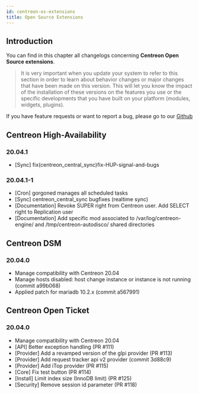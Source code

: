 ```yaml
---
id: centreon-os-extensions
title: Open Source Extensions
---
```


## Introduction

You can find in this chapter all changelogs concerning **Centreon Open Source
extensions**.

> It is very important when you update your system to refer to this section in
> order to learn about behavior changes or major changes that have been made on
> this version. This will let you know the impact of the installation of these
> versions on the features you use or the specific developments that you have
> built on your platform (modules, widgets, plugins).

If you have feature requests or want to report a bug, please go to our
[Github](https://github.com/centreon/centreon/issues/new/choose)

## Centreon High-Availability

### 20.04.1

* [Sync] fix(centreon_central_sync)fix-HUP-signal-and-bugs

### 20.04.1-1

* [Cron] gorgoned manages all scheduled tasks
* [Sync] centreon_central_sync bugfixes (realtime sync)
* [Documentation] Revoke SUPER right from Centreon user. Add SELECT right to Replication user
* [Documentation] Add specific mod associated to /var/log/centreon-engine/ and /tmp/centreon-autodisco/ shared directories

## Centreon DSM

### 20.04.0

* Manage compatibility with Centreon 20.04
* Manage hosts disabled: host change instance or instance is not running (commit a99b068)
* Applied patch for mariadb 10.2.x (commit a567991)

## Centreon Open Ticket

### 20.04.0

* Manage compatibility with Centreon 20.04
* [API] Better exception handling (PR #111)
* [Provider] Add a revamped version of the glpi provider (PR #113)
* [Provider] Add request tracker api v2 provider (commit 3d88c9)
* [Provider] Add iTop provider (PR #115)
* [Core] Fix test button (PR #114)
* [Install] Limit index size (InnoDB limit) (PR #125)
* [Security] Remove session id parameter (PR #118)
